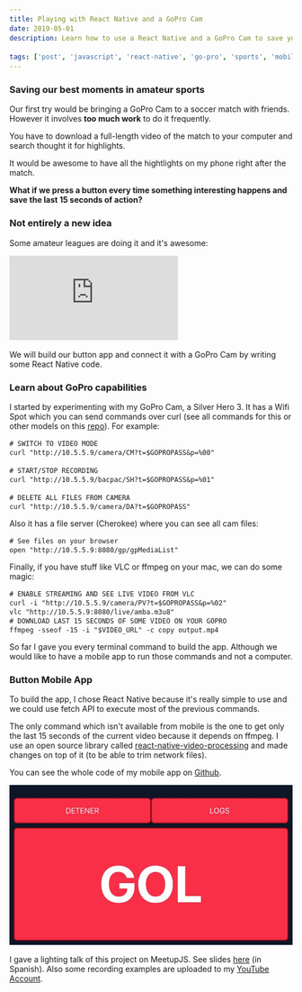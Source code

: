 ```yaml
---
title: Playing with React Native and a GoPro Cam
date: 2019-05-01
description: Learn how to use a React Native and a GoPro Cam to save your best moments in amateur sports.

tags: ['post', 'javascript', 'react-native', 'go-pro', 'sports', 'mobile']
---
```


### Saving our best moments in amateur sports 
 
Our first try would be bringing a GoPro Cam to a soccer match with friends. However it involves **too much work** to do it frequently.

You have to download a full-length video of the match to your computer and search thought it for highlights. 

It would be awesome to have all the hightlights on my phone right after the match.

**What if we press a button every time something interesting happens and save the last 15 seconds of action?**


### Not entirely a new idea

Some amateur leagues are doing it and it's awesome:

<Embed
  src="https://www.youtube.com/embed/ShQQIwEjPBM"
/>

We will build our button app and connect it with a GoPro Cam by writing some React Native code.  

### Learn about GoPro capabilities 

I started by experimenting with my GoPro Cam, a Silver Hero 3. It has a Wifi Spot which you can send commands over curl (see all commands for this or other models on this [repo](https://github.com/KonradIT/goprowifihack
                                                                                                                                                               )). 
For example:
```
# SWITCH TO VIDEO MODE
curl "http://10.5.5.9/camera/CM?t=$GOPROPASS&p=%00"

# START/STOP RECORDING 
curl "http://10.5.5.9/bacpac/SH?t=$GOPROPASS&p=%01"

# DELETE ALL FILES FROM CAMERA
curl "http://10.5.5.9/camera/DA?t=$GOPROPASS"

```

Also it has a file server (Cherokee) where you can see all cam files:
```
# See files on your browser
open "http://10.5.5.9:8080/gp/gpMediaList"
```

Finally, if you have stuff like VLC or ffmpeg on your mac, we can do some magic:

```
# ENABLE STREAMING AND SEE LIVE VIDEO FROM VLC
curl -i "http://10.5.5.9/camera/PV?t=$GOPROPASS&p=%02"
vlc "http://10.5.5.9:8080/live/amba.m3u8"
# DOWNLOAD LAST 15 SECONDS OF SOME VIDEO ON YOUR GOPRO
ffmpeg -sseof -15 -i "$VIDEO_URL" -c copy output.mp4
```

So far I gave you every terminal command to build the app. Although we would like to have a mobile app to run those commands and not a computer.

### Button Mobile App

To build the app, I chose React Native because it's really simple to use and we could use fetch API to execute most of the previous commands. 

The only command which isn't available from mobile is the one to get only the last 15 seconds of the current video because it depends on ffmpeg. I use an open source library called [react-native-video-processing](https://github.com/santiagovazquez/react-native-video-processing) and made changes on top of it (to be able to trim network files).

You can see the whole code of my mobile app on [Github](https://github.com/santiagovazquez/GoProGoals).

![app-capture](./capture.jpeg)

I gave a lighting talk of this project on MeetupJS. See slides [here](https://santiagovazquez.github.io/gopro_lighting_talk/) (in Spanish). Also some recording examples are uploaded to my [YouTube Account](https://www.youtube.com/watch?v=lmBAo_DPbUE&list=PLE8Be1z3NnYjlIO-RfyEWX96b0Cmx0zLE).
